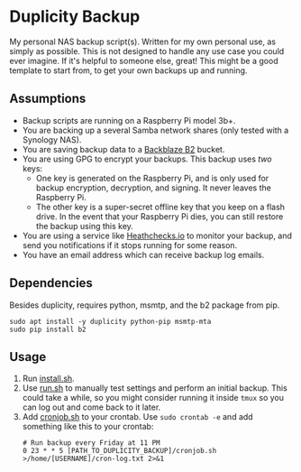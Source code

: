 Duplicity Backup
================

My personal NAS backup script(s). Written for my own personal use, as simply as possible. This is not designed to handle any use case you could ever imagine. If it's helpful to someone else, great! This might be a good template to start from, to get your own backups up and running.

Assumptions
-----------

* Backup scripts are running on a Raspberry Pi model 3b+.
* You are backing up a several Samba network shares (only tested with a Synology NAS).
* You are saving backup data to a [Backblaze B2][1] bucket.
* You are using GPG to encrypt your backups. This backup uses _two_ keys:
    * One key is generated on the Raspberry Pi, and is only used for backup encryption, decryption, and signing. It never leaves the Raspberry Pi.
    * The other key is a super-secret offline key that you keep on a flash drive. In the event that your Raspberry Pi dies, you can still restore the backup using this key.
* You are using a service like [Heathchecks.io][2] to monitor your backup, and send you notifications if it stops running for some reason.
* You have an email address which can receive backup log emails.

Dependencies
------------

Besides duplicity, requires python, msmtp, and the b2 package from pip.

```
sudo apt install -y duplicity python-pip msmtp-mta
sudo pip install b2
```

Usage
-----

1. Run [install.sh][3].
2. Use [run.sh][4] to manually test settings and perform an initial backup. This could take a while, so you might consider running it inside `tmux` so you can log out and come back to it later.
3. Add [cronjob.sh][5] to your crontab. Use `sudo crontab -e` and add something like this to your crontab:
    ```
    # Run backup every Friday at 11 PM
    0 23 * * 5 [PATH_TO_DUPLICITY_BACKUP]/cronjob.sh >/home/[USERNAME]/cron-log.txt 2>&1
    ```

[1]: https://www.backblaze.com/b2/cloud-storage.html
[2]: https://healthchecks.io
[3]: install.sh
[4]: run.sh
[5]: cronjob.sh